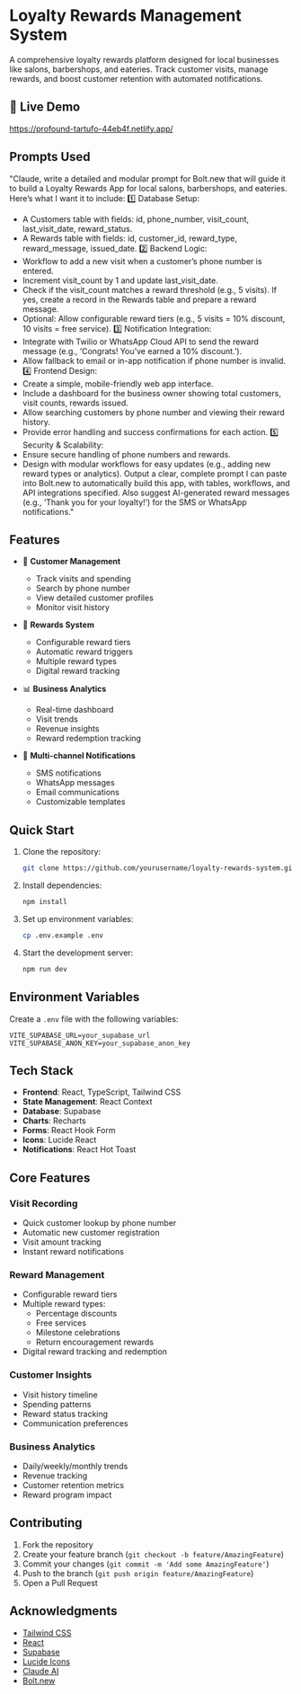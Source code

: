 # Loyalty Rewards Management System

A comprehensive loyalty rewards platform designed for local businesses like salons, barbershops, and eateries. Track customer visits, manage rewards, and boost customer retention with automated notifications.

## 🔗 Live Demo 

https://profound-tartufo-44eb4f.netlify.app/

## Prompts Used

"Claude, write a detailed and modular prompt for Bolt.new that will guide it to build a Loyalty Rewards App for local salons, barbershops, and eateries. Here’s what I want it to include:
1️⃣ Database Setup:
* A Customers table with fields: id, phone_number, visit_count, last_visit_date, reward_status.
* A Rewards table with fields: id, customer_id, reward_type, reward_message, issued_date.
2️⃣ Backend Logic:
* Workflow to add a new visit when a customer’s phone number is entered.
* Increment visit_count by 1 and update last_visit_date.
* Check if the visit_count matches a reward threshold (e.g., 5 visits). If yes, create a record in the Rewards table and prepare a reward message.
* Optional: Allow configurable reward tiers (e.g., 5 visits = 10% discount, 10 visits = free service).
3️⃣ Notification Integration:
* Integrate with Twilio or WhatsApp Cloud API to send the reward message (e.g., ‘Congrats! You’ve earned a 10% discount.’).
* Allow fallback to email or in-app notification if phone number is invalid.
4️⃣ Frontend Design:
* Create a simple, mobile-friendly web app interface.
* Include a dashboard for the business owner showing total customers, visit counts, rewards issued.
* Allow searching customers by phone number and viewing their reward history.
* Provide error handling and success confirmations for each action.
5️⃣ Security & Scalability:
* Ensure secure handling of phone numbers and rewards.
* Design with modular workflows for easy updates (e.g., adding new reward types or analytics).
Output a clear, complete prompt I can paste into Bolt.new to automatically build this app, with tables, workflows, and API integrations specified.
Also suggest AI-generated reward messages (e.g., ‘Thank you for your loyalty!’) for the SMS or WhatsApp notifications."

## Features

- 📱 **Customer Management**
  - Track visits and spending
  - Search by phone number
  - View detailed customer profiles
  - Monitor visit history

- 🎁 **Rewards System**
  - Configurable reward tiers
  - Automatic reward triggers
  - Multiple reward types
  - Digital reward tracking

- 📊 **Business Analytics**
  - Real-time dashboard
  - Visit trends
  - Revenue insights
  - Reward redemption tracking

- 📨 **Multi-channel Notifications**
  - SMS notifications
  - WhatsApp messages
  - Email communications
  - Customizable templates

## Quick Start

1. Clone the repository:
   ```bash
   git clone https://github.com/yourusername/loyalty-rewards-system.git
   ```

2. Install dependencies:
   ```bash
   npm install
   ```

3. Set up environment variables:
   ```bash
   cp .env.example .env
   ```

4. Start the development server:
   ```bash
   npm run dev
   ```

## Environment Variables

Create a `.env` file with the following variables:

```env
VITE_SUPABASE_URL=your_supabase_url
VITE_SUPABASE_ANON_KEY=your_supabase_anon_key
```

## Tech Stack

- **Frontend**: React, TypeScript, Tailwind CSS
- **State Management**: React Context
- **Database**: Supabase
- **Charts**: Recharts
- **Forms**: React Hook Form
- **Icons**: Lucide React
- **Notifications**: React Hot Toast

## Core Features

### Visit Recording
- Quick customer lookup by phone number
- Automatic new customer registration
- Visit amount tracking
- Instant reward notifications

### Reward Management
- Configurable reward tiers
- Multiple reward types:
  - Percentage discounts
  - Free services
  - Milestone celebrations
  - Return encouragement rewards
- Digital reward tracking and redemption

### Customer Insights
- Visit history timeline
- Spending patterns
- Reward status tracking
- Communication preferences

### Business Analytics
- Daily/weekly/monthly trends
- Revenue tracking
- Customer retention metrics
- Reward program impact

## Contributing

1. Fork the repository
2. Create your feature branch (`git checkout -b feature/AmazingFeature`)
3. Commit your changes (`git commit -m 'Add some AmazingFeature'`)
4. Push to the branch (`git push origin feature/AmazingFeature`)
5. Open a Pull Request

## Acknowledgments

- [Tailwind CSS](https://tailwindcss.com)
- [React](https://reactjs.org)
- [Supabase](https://supabase.com)
- [Lucide Icons](https://lucide.dev)
- [Claude AI](https://claude.ai)
- [Bolt.new](https://bolt.new)
